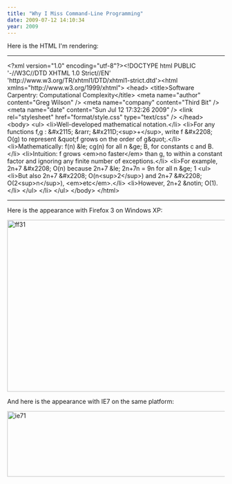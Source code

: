 ```yaml
---
title: "Why I Miss Command-Line Programming"
date: 2009-07-12 14:10:34
year: 2009
---
```

Here is the HTML I'm rendering:

<hr />&lt;?xml version="1.0" encoding="utf-8"?&gt;&lt;!DOCTYPE html  PUBLIC '-//W3C//DTD XHTML 1.0 Strict//EN'  'http://www.w3.org/TR/xhtml1/DTD/xhtml1-strict.dtd'&gt;&lt;html xmlns="http://www.w3.org/1999/xhtml"&gt;
&lt;head&gt;
&lt;title&gt;Software Carpentry: Computational Complexity&lt;/title&gt;
&lt;meta name="author" content="Greg Wilson" /&gt;
&lt;meta name="company" content="Third Bit" /&gt;
&lt;meta name="date" content="Sun Jul 12 17:32:26 2009" /&gt;
&lt;link rel="stylesheet" href="format/style.css" type="text/css" /&gt;
&lt;/head&gt;
&lt;body&gt;
&lt;ul&gt;
&lt;li&gt;Well-developed mathematical notation.&lt;/li&gt;
&lt;li&gt;For any functions f,g : &amp;#x2115; &amp;rarr; &amp;#x211D;&lt;sup&gt;+&lt;/sup&gt;, write f &amp;#x2208; O(g) to represent &amp;quot;f grows on the order of g&amp;quot;.&lt;/li&gt;
&lt;li&gt;Mathematically: f(n) &amp;le; cg(n) for all n &amp;ge; B, for constants c and B.&lt;/li&gt;
&lt;li&gt;Intuition: f grows &lt;em&gt;no faster&lt;/em&gt; than g, to within a constant factor and ignoring any finite number of exceptions.&lt;/li&gt;
&lt;li&gt;For example, 2n+7 &amp;#x2208; O(n) because 2n+7 &amp;le; 2n+7n = 9n for all n &amp;ge; 1
&lt;ul&gt;
&lt;li&gt;But also 2n+7 &amp;#x2208; O(n&lt;sup&gt;2&lt;/sup&gt;) and 2n+7 &amp;#x2208; O(2&lt;sup&gt;n&lt;/sup&gt;), &lt;em&gt;etc&lt;/em&gt;.&lt;/li&gt;
&lt;li&gt;However, 2n+2 &amp;notin; O(1).&lt;/li&gt;
&lt;/ul&gt;
&lt;/li&gt;
&lt;/ul&gt;
&lt;/body&gt;
&lt;/html&gt;

<hr>

Here is the appearance with Firefox 3 on Windows XP:

<img src="{{'/files/2009/07/ff31.png' | relative_url}}" alt="ff31" width="661" height="398" class="centered">

And here is the appearance with IE7 on the same platform:

<img src="{{'/files/2009/07/ie71.png' | relative_url}}" alt="ie71" width="669" height="152" class="centered">
